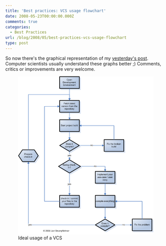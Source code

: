 ```yaml
---
title: 'Best practices: VCS usage flowchart'
date: 2008-05-23T00:00:00.000Z
comments: true
categories:
  - Best Practices
url: /blog/2008/05/best-practices-vcs-usage-flowchart
type: post
---
```


So now there's the graphical representation of my <a href="/blog/2008/05/best-practices-version-control-system/">yesterday's post</a>. Computer scientists usually understand these graphs better ;) Comments, critics or improvements are very welcome.


<figure class="image--medium">
    <img src="/blog/assets/imgs/VersionControlSysBestPractices.png" />
    <figcaption>Ideal usage of a VCS</figcaption>
</figure>
